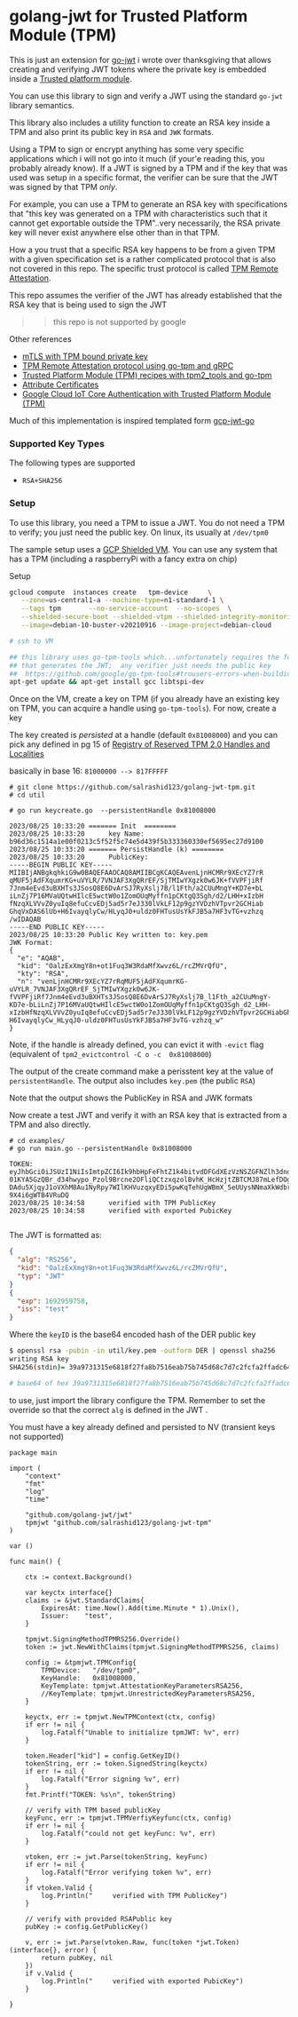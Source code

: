 
# golang-jwt for Trusted Platform Module (TPM)

This is just an extension for [go-jwt](https://github.com/golang-jwt/jwt#extensions) i wrote over thanksgiving that allows creating and verifying JWT tokens where the private key is embedded inside a [Trusted platform module](https://en.wikipedia.org/wiki/Trusted_Platform_Module).

You can use this library to sign and verify a JWT using the standard `go-jwt` library semantics.

This library also includes a utility function to create an RSA key inside a TPM and also print its public key in `RSA` and `JWK` formats.

Using a TPM to sign or encrypt anything has some very specific applications which i will not go into it much (if your'e reading this, you probably already know).  If a JWT is signed by a TPM and if the key that was used was setup in a specific format, the verifier can be sure that the JWT was signed by that TPM _only_.

For example, you can use a TPM to generate an RSA key with specifications that "this key was generated on a TPM with characteristics such that it cannot get exportable outside the TPM"..very necessarily, the RSA private key will never exist anywhere else other than in that TPM.

How a you trust that a specific RSA key happens to be from a given TPM with a given specification set is a rather complicated protocol that is also not covered in this repo.  The specific trust protocol is called [TPM Remote Attestation](https://tpm2-software.github.io/tpm2-tss/getting-started/2019/12/18/Remote-Attestation.html).

This repo assumes the verifier of the JWT has already established that the RSA key that is being used to sign the JWT

>> this repo is not supported by google

Other references

* [mTLS with TPM bound private key](https://github.com/salrashid123/go_tpm_https_embed)
* [TPM Remote Attestation protocol using go-tpm and gRPC](https://github.com/salrashid123/go_tpm_remote_attestation)
* [Trusted Platform Module (TPM) recipes with tpm2_tools and go-tpm](https://github.com/salrashid123/tpm2)
* [Attribute Certificates](https://github.com/salrashid123/attribute_certificate)
* [Google Cloud IoT Core Authentication with Trusted Platform Module (TPM)](https://github.com/salrashid123/iot_tpm_auth)


Much of this implementation is inspired templated form [gcp-jwt-go](https://github.com/someone1/gcp-jwt-go)

### Supported Key Types

The following types are supported

* `RSA+SHA256`

### Setup

To use this library, you need a TPM to issue a JWT. You do not need a TPM to verify; you just need the public key.  On linux, its usually at `/dev/tpm0`

The sample setup uses a [GCP Shielded VM](https://cloud.google.com/security/shielded-cloud/shielded-vm).  You can use any system that has a TPM (including a raspberryPi with a fancy extra on chip)

Setup 

```bash
gcloud compute  instances create   tpm-device     \
   --zone=us-central1-a --machine-type=n1-standard-1 \
   --tags tpm       --no-service-account  --no-scopes  \
   --shielded-secure-boot --shielded-vtpm --shielded-integrity-monitoring  \
   --image=debian-10-buster-v20210916 --image-project=debian-cloud

# ssh to VM

## this library uses go-tpm-tools which...unfortunately requires the following ONLY on the system
## that generates the JWT;  any verifier just needs the public key
##  https://github.com/google/go-tpm-tools#trousers-errors-when-building-server
apt-get update && apt-get install gcc libtspi-dev
```

Once on the VM, create a key on TPM (if you already have an existing key on TPM, you can acquire a handle using `go-tpm-tools`).  For now, create a key

The key created is _persisted_ at a handle (default `0x81008000`) and you can pick any defined in pg 15 of [Registry of Reserved TPM 2.0 Handles and Localities](https://trustedcomputinggroup.org/wp-content/uploads/RegistryOfReservedTPM2HandlesAndLocalities_v1p1_pub.pdf)


basically in base 16: `81000000 --> 817FFFFF`

```log
# git clone https://github.com/salrashid123/golang-jwt-tpm.git
# cd util

# go run keycreate.go  --persistentHandle 0x81008000

2023/08/25 10:33:20 ======= Init  ========
2023/08/25 10:33:20      key Name: 
b96d36c1514a1e00f0213c5f52f5c74e5d439f5b333360330ef5695ec27d9100
2023/08/25 10:33:20 ======= PersistHandle (k) ========
2023/08/25 10:33:20      PublicKey: 
-----BEGIN PUBLIC KEY-----
MIIBIjANBgkqhkiG9w0BAQEFAAOCAQ8AMIIBCgKCAQEAvenLjnHCMRr9XEcYZ7rR
qMUF5jAdFXqumrKG+uVYLR/7VNJAF3XgQRrEF/SjTMIwYXgzk0w6JK+fVVPFjiRf
7Jnm4eEvd3uBXHTs3JSosQ8E6DvArSJ7RyXslj7B/l1Fth/a2CUuMngY+KD7e+bL
iLnZj7P16MVaUQtwHIlcE5wctW0o1ZomOUqMyffn1pCKtgQ3Sgh/d2/LHH+xIzbH
fNzqXLVVvZ0yuIq8efuCcvEDj5ad5r7eJ330lVkLF12p9gzYVDzhVTpvr2GCHiab
GhqVxDAS6lUb+H6IvayqlyCw/HLyqJ0+uldz0FHTusUsYkFJB5a7HF3vTG+vzhzq
/wIDAQAB
-----END PUBLIC KEY-----
2023/08/25 10:33:20 Public Key written to: key.pem
JWK Format:
{
  "e": "AQAB",
  "kid": "OalzExXmgY8n+ot1Fuq3W3RdaMfXwvz6L/rcZMVrQfU",
  "kty": "RSA",
  "n": "venLjnHCMRr9XEcYZ7rRqMUF5jAdFXqumrKG-uVYLR_7VNJAF3XgQRrEF_SjTMIwYXgzk0w6JK-fVVPFjiRf7Jnm4eEvd3uBXHTs3JSosQ8E6DvArSJ7RyXslj7B_l1Fth_a2CUuMngY-KD7e-bLiLnZj7P16MVaUQtwHIlcE5wctW0o1ZomOUqMyffn1pCKtgQ3Sgh_d2_LHH-xIzbHfNzqXLVVvZ0yuIq8efuCcvEDj5ad5r7eJ330lVkLF12p9gzYVDzhVTpvr2GCHiabGhqVxDAS6lUb-H6IvayqlyCw_HLyqJ0-uldz0FHTusUsYkFJB5a7HF3vTG-vzhzq_w"
}
```

Note, if the handle is already defined, you can evict it with `-evict` flag (equivalent of `tpm2_evictcontrol -C o -c  0x81008000`)

The output of the create command make a perisstent key at the value of `persistentHandle`.  The output also includes `key.pem` (the public `RSA`)

Note that the output shows the PublicKey in RSA and JWK formats

Now create a test JWT and verify it with an RSA key that is extracted from a TPM and also directly. 

```log
# cd examples/
# go run main.go --persistentHandle 0x81008000

TOKEN: eyJhbGciOiJSUzI1NiIsImtpZCI6Ik9hbHpFeFhtZ1k4bitvdDFGdXEzVzNSZGFNZlh3dno2TC9yY1pNVnJRZlUiLCJ0eXAiOiJKV1QifQ.eyJleHAiOjE2OTI5NTk3NTgsImlzcyI6InRlc3QifQ.l1n5luU4UoHiRcDdIMUSFkJvozKOxm2D3ze8___Jo0oI4XSjDT1gNr-01KYA5GzQBr_d34hwypo_Pzol9Brcne2OFliQCtzxqzolBvhK_HcHzjtZBTCMJ87mLefDOgoIU_PW9nDnfxMnchDKbQLkdO9U6e8qJLzNYLP0pkPnPxrh2qjywt_I5SFCTLuUSMLIIAzM31eQuizysr7riwMLHbX8jIuS_2aZ9Nn7YxDtFJzfWLYhoa7MLu-DAdu5XjqyJ1oVXhM8Au1NyRpy7WIlKHVuzqxyEDi5pwKqTehUgWBmX_5eUUysNNmaXkWdbrIMSv9Eq3-9X4i6gWTB4VRuDQ
2023/08/25 10:34:58      verified with TPM PublicKey
2023/08/25 10:34:58      verified with exported PubicKey


```

The JWT is formatted as:


```json
{
  "alg": "RS256",
  "kid": "OalzExXmgY8n+ot1Fuq3W3RdaMfXwvz6L/rcZMVrQfU",
  "typ": "JWT"
}
{
  "exp": 1692959758,
  "iss": "test"
}
```

Where the `keyID` is the base64 encoded hash of the DER public key

```bash
$ openssl rsa -pubin -in util/key.pem -outform DER | openssl sha256
writing RSA key
SHA256(stdin)= 39a9731315e6818f27fa8b7516eab75b745d68c7d7c2fcfa2ffadc64c56b41f5

# base64 of hex 39a9731315e6818f27fa8b7516eab75b745d68c7d7c2fcfa2ffadc64c56b41f5 --> OalzExXmgY8n+ot1Fuq3W3RdaMfXwvz6L/rcZMVrQfU=
```

to use, just import the library configure the TPM.  Remember to set the override so that the correct `alg` is defined in the JWT .


You must have a key already defined and persisted to NV (transient keys not supported)

```golang
package main

import (
	"context"
	"fmt"
	"log"
	"time"

	"github.com/golang-jwt/jwt"
	tpmjwt "github.com/salrashid123/golang-jwt-tpm"
)

var ()

func main() {

	ctx := context.Background()

	var keyctx interface{}
	claims := &jwt.StandardClaims{
		ExpiresAt: time.Now().Add(time.Minute * 1).Unix(),
		Issuer:    "test",
	}

	tpmjwt.SigningMethodTPMRS256.Override()
	token := jwt.NewWithClaims(tpmjwt.SigningMethodTPMRS256, claims)

	config := &tpmjwt.TPMConfig{
		TPMDevice:   "/dev/tpm0",
		KeyHandle:   0x81008000,
		KeyTemplate: tpmjwt.AttestationKeyParametersRSA256,
		//KeyTemplate: tpmjwt.UnrestrictedKeyParametersRSA256,
	}

	keyctx, err := tpmjwt.NewTPMContext(ctx, config)
	if err != nil {
		log.Fatalf("Unable to initialize tpmJWT: %v", err)
	}

	token.Header["kid"] = config.GetKeyID()
	tokenString, err := token.SignedString(keyctx)
	if err != nil {
		log.Fatalf("Error signing %v", err)
	}
	fmt.Printf("TOKEN: %s\n", tokenString)

	// verify with TPM based publicKey
	keyFunc, err := tpmjwt.TPMVerfiyKeyfunc(ctx, config)
	if err != nil {
		log.Fatalf("could not get keyFunc: %v", err)
	}

	vtoken, err := jwt.Parse(tokenString, keyFunc)
	if err != nil {
		log.Fatalf("Error verifying token %v", err)
	}
	if vtoken.Valid {
		log.Println("     verified with TPM PublicKey")
	}

	// verify with provided RSAPublic key
	pubKey := config.GetPublicKey()

	v, err := jwt.Parse(vtoken.Raw, func(token *jwt.Token) (interface{}, error) {
		return pubKey, nil
	})
	if v.Valid {
		log.Println("     verified with exported PubicKey")
	}

}

```